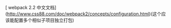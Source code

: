 
[ webpack 2.2 中文文档]
(http://www.css88.com/doc/webpack2/concepts/configuration.html)(这个应该能配置多个相似子项目独立打包)
